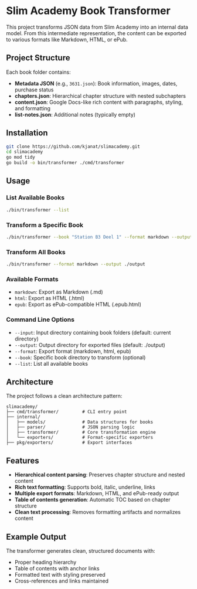# Slim Academy Book Transformer

This project transforms JSON data from Slim Academy into an internal data model. From this intermediate representation, the content can be exported to various formats like Markdown, HTML, or ePub.

## Project Structure

Each book folder contains:

- **Metadata JSON** (e.g., `3631.json`): Book information, images, dates, purchase status
- **chapters.json**: Hierarchical chapter structure with nested subchapters
- **content.json**: Google Docs-like rich content with paragraphs, styling, and formatting
- **list-notes.json**: Additional notes (typically empty)

## Installation

```bash
git clone https://github.com/kjanat/slimacademy.git
cd slimacademy
go mod tidy
go build -o bin/transformer ./cmd/transformer
```

## Usage

### List Available Books

```bash
./bin/transformer --list
```

### Transform a Specific Book

```bash
./bin/transformer --book "Station B3 Deel 1" --format markdown --output ./output
```

### Transform All Books

```bash
./bin/transformer --format markdown --output ./output
```

### Available Formats

- `markdown`: Export as Markdown (.md)
- `html`: Export as HTML (.html)
- `epub`: Export as ePub-compatible HTML (.epub.html)

### Command Line Options

- `--input`: Input directory containing book folders (default: current directory)
- `--output`: Output directory for exported files (default: ./output)
- `--format`: Export format (markdown, html, epub)
- `--book`: Specific book directory to transform (optional)
- `--list`: List all available books

## Architecture

The project follows a clean architecture pattern:

```plaintext
slimacademy/
├── cmd/transformer/         # CLI entry point
├── internal/
│   ├── models/              # Data structures for books
│   ├── parser/              # JSON parsing logic
│   ├── transformer/         # Core transformation engine
│   └── exporters/           # Format-specific exporters
├── pkg/exporters/           # Export interfaces
```

## Features

- **Hierarchical content parsing**: Preserves chapter structure and nested content
- **Rich text formatting**: Supports bold, italic, underline, links
- **Multiple export formats**: Markdown, HTML, and ePub-ready output
- **Table of contents generation**: Automatic TOC based on chapter structure
- **Clean text processing**: Removes formatting artifacts and normalizes content

## Example Output

The transformer generates clean, structured documents with:

- Proper heading hierarchy
- Table of contents with anchor links
- Formatted text with styling preserved
- Cross-references and links maintained
